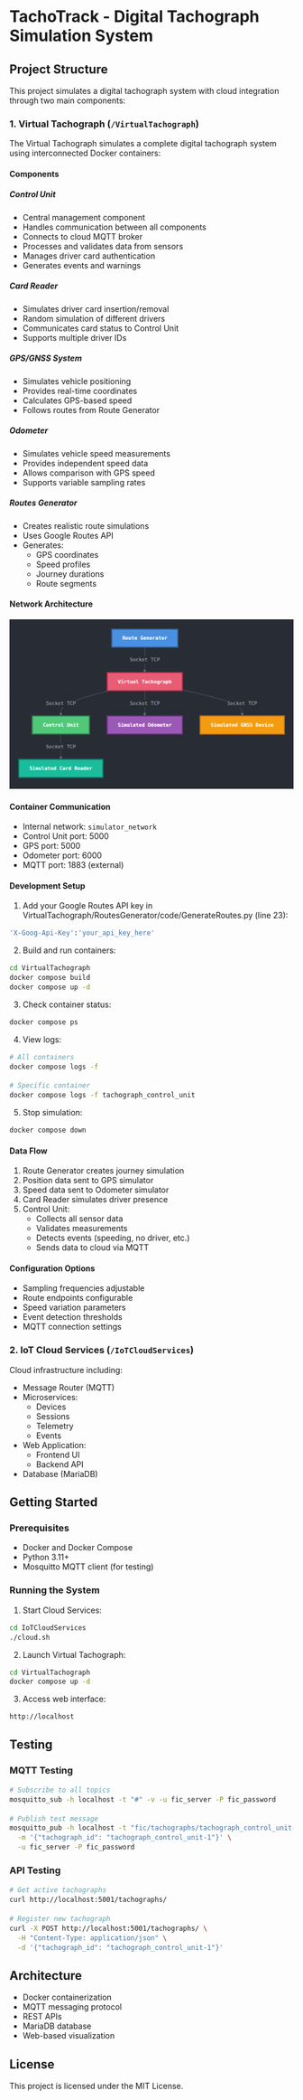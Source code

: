 # TachoTrack - Digital Tachograph Simulation System

## Project Structure

This project simulates a digital tachograph system with cloud integration through two main components:

### 1. Virtual Tachograph (`/VirtualTachograph`)

The Virtual Tachograph simulates a complete digital tachograph system using interconnected Docker containers:

#### Components

##### Control Unit
- Central management component
- Handles communication between all components
- Connects to cloud MQTT broker
- Processes and validates data from sensors
- Manages driver card authentication
- Generates events and warnings

##### Card Reader
- Simulates driver card insertion/removal
- Random simulation of different drivers
- Communicates card status to Control Unit
- Supports multiple driver IDs

##### GPS/GNSS System
- Simulates vehicle positioning
- Provides real-time coordinates
- Calculates GPS-based speed
- Follows routes from Route Generator

##### Odometer
- Simulates vehicle speed measurements
- Provides independent speed data
- Allows comparison with GPS speed
- Supports variable sampling rates

##### Routes Generator
- Creates realistic route simulations
- Uses Google Routes API
- Generates:
  - GPS coordinates
  - Speed profiles
  - Journey durations
  - Route segments

#### Network Architecture

![Virtual Tachograph Architecture](figures/VirtualTachographArchitecture.png)

#### Container Communication
- Internal network: `simulator_network`
- Control Unit port: 5000
- GPS port: 5000
- Odometer port: 6000
- MQTT port: 1883 (external)

#### Development Setup

1. Add your Google Routes API key in VirtualTachograph/RoutesGenerator/code/GenerateRoutes.py (line 23):
```bash
'X-Goog-Api-Key':'your_api_key_here'
```

2. Build and run containers:
```bash
cd VirtualTachograph
docker compose build
docker compose up -d
```

3. Check container status:
```bash
docker compose ps
```

4. View logs:
```bash
# All containers
docker compose logs -f

# Specific container
docker compose logs -f tachograph_control_unit
```

5. Stop simulation:
```bash
docker compose down
```

#### Data Flow
1. Route Generator creates journey simulation
2. Position data sent to GPS simulator
3. Speed data sent to Odometer simulator
4. Card Reader simulates driver presence
5. Control Unit:
   - Collects all sensor data
   - Validates measurements
   - Detects events (speeding, no driver, etc.)
   - Sends data to cloud via MQTT

#### Configuration Options
- Sampling frequencies adjustable
- Route endpoints configurable
- Speed variation parameters
- Event detection thresholds
- MQTT connection settings

### 2. IoT Cloud Services (`/IoTCloudServices`)

Cloud infrastructure including:
- Message Router (MQTT)
- Microservices:
  - Devices
  - Sessions 
  - Telemetry
  - Events
- Web Application:
  - Frontend UI
  - Backend API
- Database (MariaDB)

## Getting Started

### Prerequisites
- Docker and Docker Compose
- Python 3.11+
- Mosquitto MQTT client (for testing)

### Running the System

1. Start Cloud Services:
```bash
cd IoTCloudServices
./cloud.sh
```

2. Launch Virtual Tachograph:
```bash
cd VirtualTachograph
docker compose up -d
```

3. Access web interface:
```
http://localhost
```

## Testing

### MQTT Testing
```bash
# Subscribe to all topics
mosquitto_sub -h localhost -t "#" -v -u fic_server -P fic_password

# Publish test message
mosquitto_pub -h localhost -t "fic/tachographs/tachograph_control_unit-1/request_access/" \
  -m '{"tachograph_id": "tachograph_control_unit-1"}' \
  -u fic_server -P fic_password
```

### API Testing
```bash
# Get active tachographs
curl http://localhost:5001/tachographs/

# Register new tachograph
curl -X POST http://localhost:5001/tachographs/ \
  -H "Content-Type: application/json" \
  -d '{"tachograph_id": "tachograph_control_unit-1"}'
```

## Architecture

- Docker containerization
- MQTT messaging protocol 
- REST APIs
- MariaDB database
- Web-based visualization

## License

This project is licensed under the MIT License.

